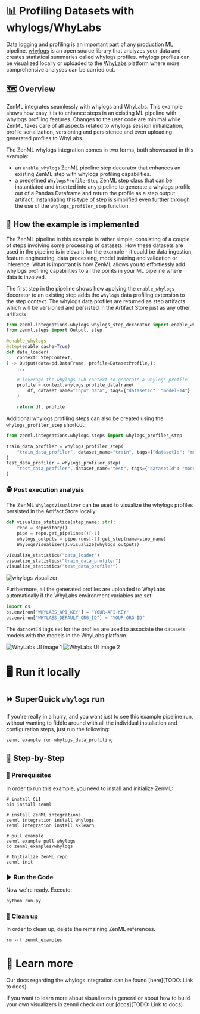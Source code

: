 # 📊 Profiling Datasets with whylogs/WhyLabs
Data logging and profiling is an important part of any production ML
pipeline. [whylogs](https://whylabs.ai/whylogs) is an open source library
that analyzes your data and creates statistical summaries called whylogs
profiles. whylogs profiles can be visualized locally or uploaded to the
[WhyLabs](https://whylabs.ai/) platform where more comprehensive analyses can be carried out.

## 🗺 Overview
ZenML integrates seamlessly with whylogs and WhyLabs. This example shows
how easy it is to enhance steps in an existing ML pipeline with whylogs
profiling features. Changes to the user code are minimal while ZenML takes
care of all aspects related to whylogs session initialization, profile
serialization, versioning and persistence and even uploading generated
profiles to WhyLabs.

The ZenML whylogs integration comes in two forms, both showcased in this
example:

* an `enable_whylogs` ZenML pipeline step decorator that enhances an
existing ZenML step with whylogs profiling capabilities.
* a predefined `WhylogsProfilerStep` ZenML step class that can be
instantiated and inserted into any pipeline to generate a whylogs profile
out of a Pandas Dataframe and return the profile as a step output artifact.
Instantiating this type of step is simplified even further through the
use of the `whylogs_profiler_step` function.


## 🧰 How the example is implemented
The ZenML pipeline in this example is rather simple, consisting of a couple
of steps involving some processing of datasets. How these datasets are used in
the pipeline is irrelevant for the example - it could be data ingestion, feature
engineering, data processing, model training and validation or inference. What
is important is how ZenML allows you to effortlessly add whylogs profiling
capabilities to all the points in your ML pipeline where data is involved.

The first step in the pipeline shows how applying the `enable_whylogs`
decorator to an existing step adds the `whylogs` data profiling extension
to the step context. The whylogs data profiles are returned as step artifacts
which will be versioned and persisted in the Artifact Store just as any other
artifacts.

```python
from zenml.integrations.whylogs.whylogs_step_decorator import enable_whylogs
from zenml.steps import Output, step

@enable_whylogs
@step(enable_cache=True)
def data_loader(
    context: StepContext,
) -> Output(data=pd.DataFrame, profile=DatasetProfile,):
    ...

    # leverage the whylogs sub-context to generate a whylogs profile
    profile = context.whylogs.profile_dataframe(
        df, dataset_name="input_data", tags={"datasetId": "model-14"}
    )

    return df, profile
```

Additional whylogs profiling steps can also be created using the
`whylogs_profiler_step` shortcut:

```python
from zenml.integrations.whylogs.steps import whylogs_profiler_step

train_data_profiler = whylogs_profiler_step(
    "train_data_profiler", dataset_name="train", tags={"datasetId": "model-15"}
)
test_data_profiler = whylogs_profiler_step(
    "test_data_profiler", dataset_name="test", tags={"datasetId": "model-16"}
)
```

### 🕵️ Post execution analysis

The ZenML `WhylogsVisualizer` can be used to visualize the whylogs
profiles persisted in the Artifact Store locally:

```python
def visualize_statistics(step_name: str):
    repo = Repository()
    pipe = repo.get_pipelines()[-1]
    whylogs_outputs = pipe.runs[-1].get_step(name=step_name)
    WhylogsVisualizer().visualize(whylogs_outputs)

visualize_statistics("data_loader")
visualize_statistics("train_data_profiler")
visualize_statistics("test_data_profiler")
```
![whylogs visualizer](assets/whylogs-visualizer.png)

Furthermore, all the generated profiles are uploaded to WhyLabs
automatically if the WhyLabs environment variables are set:

```python
import os
os.environ["WHYLABS_API_KEY"] = "YOUR-API-KEY"
os.environ["WHYLABS_DEFAULT_ORG_ID"] = "YOUR-ORG-ID"
```

The `datasetId` tags set for the profiles are used to associate
the datasets models with the models in the WhyLabs platform. 

![WhyLabs UI image 1](assets/whylabs-ui-01.png)
![WhyLabs UI image 2](assets/whylabs-ui-02.png)

# 🖥 Run it locally

## ⏩ SuperQuick `whylogs` run
If you're really in a hurry, and you want just to see this example pipeline run,
without wanting to fiddle around with all the individual installation and
configuration steps, just run the following:

```shell
zenml example run whylogs_data_profiling
```

## 👣 Step-by-Step
### 📄 Prerequisites 
In order to run this example, you need to install and initialize ZenML:

```shell
# install CLI
pip install zenml

# install ZenML integrations
zenml integration install whylogs
zenml integration install sklearn

# pull example
zenml example pull whylogs
cd zenml_examples/whylogs

# Initialize ZenML repo
zenml init
```

### ▶️ Run the Code
Now we're ready. Execute:

```bash
python run.py
```

### 🧽 Clean up
In order to clean up, delete the remaining ZenML references.

```shell
rm -rf zenml_examples
```

# 📜 Learn more

Our docs regarding the whylogs integration can be found [here](TODO: Link to docs).

If you want to learn more about visualizers in general or about how to build your own visualizers in zenml
check out our [docs](TODO: Link to docs)